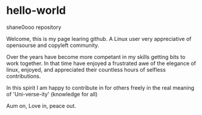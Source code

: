 # hello-world
shane0ooo repository

Welcome,
this is my page learing github. A Linux user very appreciative of opensourse and copyleft community.

Over the years have become more competant in my skills getting bits to work together. In that time have enjoyed a frustrated awe of the elegance of linux, enjoyed, and appreciated their countless hours of selfless contributions.

In this spirit I am happy to contribute in for others freely in the real meaning of 'Uni-verse-ity' (knowledge for all)

Aum on, Love in, peace out.
